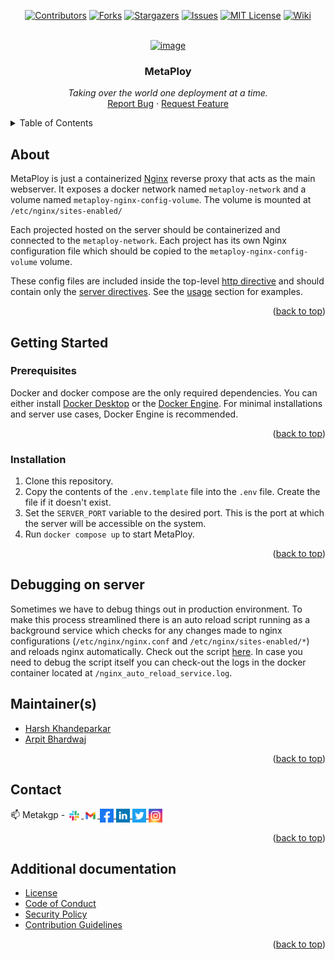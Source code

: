<div id="top"></div>

<!-- PROJECT SHIELDS -->
<!-- https://www.markdownguide.org/basic-syntax/#reference-style-links-->
<div align="center">

[![Contributors][contributors-shield]][contributors-url]
[![Forks][forks-shield]][forks-url]
[![Stargazers][stars-shield]][stars-url]
[![Issues][issues-shield]][issues-url]
[![MIT License][license-shield]][license-url]
[![Wiki][wiki-shield]][wiki-url]

</div>

<!-- PROJECT LOGO -->
<br />
<!-- UPDATE -->
<div align="center">
  <a href="https://github.com/metakgp/metaploy">
    <img width="140" alt="image" src="https://user-images.githubusercontent.com/86282911/206632284-cb260f57-c612-4ab5-b92b-2172c341ab23.png">
  </a>

  <h3 align="center">MetaPloy</h3>

  <p align="center">
    <i>Taking over the world one deployment at a time.</i>
    <br />
    <a href="https://github.com/metakgp/metaploy/issues">Report Bug</a>
    ·
    <a href="https://github.com/metakgp/metaploy/issues">Request Feature</a>
  </p>
</div>


<!-- TABLE OF CONTENTS -->
<details>
<summary>Table of Contents</summary>

- [About](#about-the-project)
- [Getting Started](#getting-started)
  - [Prerequisites](#prerequisites)
  - [Installation](#installation)
- [Debugging on server](#debugging-on-server)
- [Maintainer(s)](#maintainers)
- [Contact](#contact)
- [Additional documentation](#additional-documentation)

</details>

<!-- ABOUT THE PROJECT -->
## About
MetaPloy is just a containerized [Nginx](https://nginx.org) reverse proxy that acts as the main webserver. It exposes a docker network named `metaploy-network` and a volume named `metaploy-nginx-config-volume`. The volume is mounted at `/etc/nginx/sites-enabled/`

Each projected hosted on the server should be containerized and connected to the `metaploy-network`. Each project has its own Nginx configuration file which should be copied to the `metaploy-nginx-config-volume` volume.

These config files are included inside the top-level [http directive](http://nginx.org/en/docs/http/ngx_http_core_module.html#http) and should contain only the [server directives](http://nginx.org/en/docs/http/ngx_http_core_module.html#server). See the [usage](#usage) section for examples.

<p align="right">(<a href="#top">back to top</a>)</p>

## Getting Started
### Prerequisites
Docker and docker compose are the only required dependencies. You can either install [Docker Desktop](https://docs.docker.com/get-docker/) or the [Docker Engine](https://docs.docker.com/engine/install/). For minimal installations and server use cases, Docker Engine is recommended.

<p align="right">(<a href="#top">back to top</a>)</p>

### Installation
1. Clone this repository.
2. Copy the contents of the `.env.template` file into the `.env` file. Create the file if it doesn't exist.
3. Set the `SERVER_PORT` variable to the desired port. This is the port at which the server will be accessible on the system.
4. Run `docker compose up` to start MetaPloy.

<p align="right">(<a href="#top">back to top</a>)</p>

## Debugging on server

Sometimes we have to debug things out in production environment. To make this process streamlined there is an auto reload script running as a background service which checks for any changes made to nginx configurations (`/etc/nginx/nginx.conf` and `/etc/nginx/sites-enabled/*`) and reloads nginx automatically. Check out the script [here](./nginx/watch_reload.sh). In case you need to debug the script itself you can check-out the logs in the docker container located at `/nginx_auto_reload_service.log`.

## Maintainer(s)
- [Harsh Khandeparkar](https://github.com/harshkhandeparkar)
- [Arpit Bhardwaj](https://github.com/proffapt)

<p align="right">(<a href="#top">back to top</a>)</p>

## Contact
<p>
📫 Metakgp -
<a href="https://bit.ly/metakgp-slack">
  <img align="center" alt="Metakgp's slack invite" width="22px" src="https://raw.githubusercontent.com/edent/SuperTinyIcons/master/images/svg/slack.svg" />
</a>
<a href="mailto:metakgp@gmail.com">
  <img align="center" alt="Metakgp's email " width="22px" src="https://raw.githubusercontent.com/edent/SuperTinyIcons/master/images/svg/gmail.svg" />
</a>
<a href="https://www.facebook.com/metakgp">
  <img align="center" alt="metakgp's Facebook" width="22px" src="https://raw.githubusercontent.com/edent/SuperTinyIcons/master/images/svg/facebook.svg" />
</a>
<a href="https://www.linkedin.com/company/metakgp-org/">
  <img align="center" alt="metakgp's LinkedIn" width="22px" src="https://raw.githubusercontent.com/edent/SuperTinyIcons/master/images/svg/linkedin.svg" />
</a>
<a href="https://twitter.com/metakgp">
  <img align="center" alt="metakgp's Twitter " width="22px" src="https://raw.githubusercontent.com/edent/SuperTinyIcons/master/images/svg/twitter.svg" />
</a>
<a href="https://www.instagram.com/metakgp_/">
  <img align="center" alt="metakgp's Instagram" width="22px" src="https://raw.githubusercontent.com/edent/SuperTinyIcons/master/images/svg/instagram.svg" />
</a>
</p>

<p align="right">(<a href="#top">back to top</a>)</p>

## Additional documentation
  - [License](/LICENSE)
  - [Code of Conduct](/.github/CODE_OF_CONDUCT.md)
  - [Security Policy](/.github/SECURITY.md)
  - [Contribution Guidelines](/.github/CONTRIBUTING.md)

<p align="right">(<a href="#top">back to top</a>)</p>

<!-- MARKDOWN LINKS & IMAGES -->

[contributors-shield]: https://img.shields.io/github/contributors/metakgp/metaploy.svg?style=for-the-badge
[contributors-url]: https://github.com/metakgp/metaploy/graphs/contributors
[forks-shield]: https://img.shields.io/github/forks/metakgp/metaploy.svg?style=for-the-badge
[forks-url]: https://github.com/metakgp/metaploy/network/members
[stars-shield]: https://img.shields.io/github/stars/metakgp/metaploy.svg?style=for-the-badge
[stars-url]: https://github.com/metakgp/metaploy/stargazers
[issues-shield]: https://img.shields.io/github/issues/metakgp/metaploy.svg?style=for-the-badge
[issues-url]: https://github.com/metakgp/metaploy/issues
[license-shield]: https://img.shields.io/github/license/metakgp/metaploy.svg?style=for-the-badge
[license-url]: https://github.com/metakgp/metaploy/blob/master/LICENSE
[wiki-shield]: https://custom-icon-badges.demolab.com/badge/metakgp_wiki-grey?logo=metakgp_logo&logoColor=white&style=for-the-badge
[wiki-url]: https://wiki.metakgp.org
